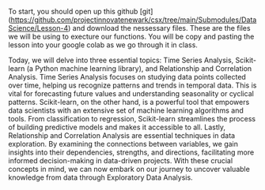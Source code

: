 To start, you should open up this github [git] (https://github.com/projectinnovatenewark/csx/tree/main/Submodules/DataScience/Lesson-4) and download the nessessary files. These are the files we will be using to execture our functions. You will be copy and pasting the lesson into your google colab as we go through it in class. 

Today, we will delve into three essential topics: Time Series Analysis, Scikit-learn (a Python machine learning library), and Relationship and Correlation Analysis. Time Series Analysis focuses on studying data points collected over time, helping us recognize patterns and trends in temporal data. This is vital for forecasting future values and understanding seasonality or cyclical patterns. Scikit-learn, on the other hand, is a powerful tool that empowers data scientists with an extensive set of machine learning algorithms and tools. From classification to regression, Scikit-learn streamlines the process of building predictive models and makes it accessible to all. Lastly, Relationship and Correlation Analysis are essential techniques in data exploration. By examining the connections between variables, we gain insights into their dependencies, strengths, and directions, facilitating more informed decision-making in data-driven projects. With these crucial concepts in mind, we can now embark on our journey to uncover valuable knowledge from data through Exploratory Data Analysis.